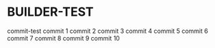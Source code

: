 # BUILDER-TEST
commit-test
commit 1
commit 2
commit 3
commit 4
commit 5
commit 6
commit 7
commit 8
commit 9
commit 10
